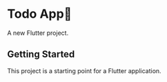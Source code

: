 # Todo App🎯

A new Flutter project.

## Getting Started

This project is a starting point for a Flutter application.
